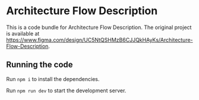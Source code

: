 
  # Architecture Flow Description

  This is a code bundle for Architecture Flow Description. The original project is available at https://www.figma.com/design/UC5NtQSHMzB6CJJQkHAyKs/Architecture-Flow-Description.

  ## Running the code

  Run `npm i` to install the dependencies.

  Run `npm run dev` to start the development server.
  